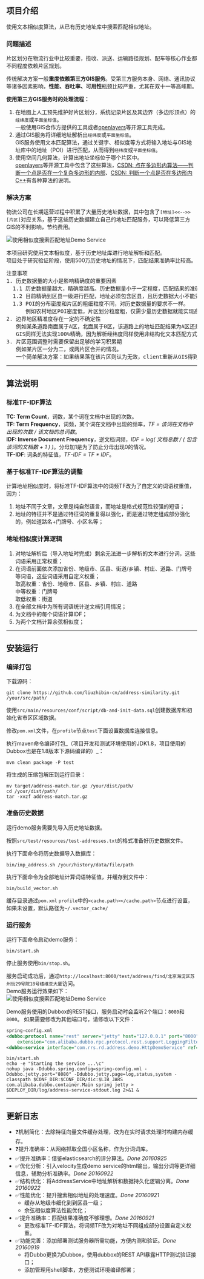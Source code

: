 ## 项目介绍
使用文本相似度算法，从已有历史地址库中搜索匹配相似地址。


### 问题描述
片区划分在物流行业中比较重要，揽收、派送、运输路径规划、配车等核心作业都不同程度依赖片区规划。

传统解决方案一般**重度依赖第三方GIS服务**。受第三方服务本身、网络、通讯协议等诸多因素影响，**性能、吞吐率、可用性**瓶颈比较严重，尤其在双十一等高峰期。

**使用第三方GIS服务时的处理流程：**

1. 在地图上人工预先维护好片区划分，系统记录片区及其边界（多边形顶点）的`经纬度`或`平面坐标值`。<br>
   一般使用GIS合作方提供的工具或者[openlayers](http://openlayers.org/)等开源工具完成。
2. 通过GIS服务将详细地址解析出`经纬度`或`平面坐标值`。<br>
   GIS服务使用文本匹配算法，通过关键字、相似度等方式将输入地址与GIS地址库中的地址（POI）进行匹配，从而得到`经纬度`或`平面坐标值`。
3. 使用空间几何算法，计算出地址坐标位于哪个片区中。<br>
   [openlayers](http://openlayers.org/)等开源工具中包含了这些算法，[CSDN: 点在多边形内算法——判断一个点是否在一个复杂多边形的内部](http://blog.csdn.net/hjh2005/article/details/9246967)、[CSDN: 判断一个点是否在多边形内 C++](http://blog.csdn.net/orange_xxx/article/details/7445803)有各种算法的说明。


### 解决方案
物流公司在长期运营过程中积累了大量历史地址数据，其中包含了```[地址]<<-->>[片区]```对应关系，基于这些历史数据建立自己的地址匹配服务，可以降低第三方GIS的不利影响，节约费用。

![使用相似度搜索匹配地址Demo Service](images/solution.png)

本项目研究使用文本相似度，基于历史地址库进行地址解析和匹配。<br>
项目处于研究验证阶段，使用500万历史地址的情况下，匹配结果准确率比较高。

<pre>
注意事项
1. 历史数据量的大小是影响精确度的重要因素
  1.1 历史数据量越大，精确度越高。历史数据量小于一定程度，匹配结果的准确性会非常低。
  1.2 目前精确到区县一级进行匹配，地址必须包含区县，且历史数据大小不能只看全国总量，需具体到每个区县。
  1.3 POI的分布密度和片区的粗细粒度不同，对历史数据量的要求不一样。
      例如农村地区POI密度低，片区划分粒度粗，仅需少量历史数据就能实现高精确度，但城市地区不行。
2. 边界地区精准度存在一定的不确定性
   例如某条道路南面属于A区，北面属于B区，该道路上的地址匹配结果为A区还是B区存在不确定性。
   GIS同样无法实现100%精确，因为解析经纬度同样使用非结构化文本匹配方式。但GIS POI数据多，精确度相对较高。
3. 片区范围调整时需要保留出足够的学习积累期
   例如某片区一分为二，或两片区合并的情况。
   一个简单解决方案：如果结果落在该片区则认为无效，client重新从GIS得到片区ID，留出一段时间为该片区积累历史数据。
</pre>



-------------------------------------------------------------------------
## 算法说明
 
### 标准TF-IDF算法
**TC: Term Count**，词数，某个词在文档中出现的次数。<br />
**TF: Term Frequency**，词频，某个词在文档中出现的频率，_TF = 该词在文档中出现的次数 / 该文档的总词数_。<br />
**IDF: Inverse Document Frequency**，逆文档词频，_IDF = log( 文档总数 / ( 包含该词的文档数 + 1 ) )_。分母加1是为了防止分母出现0的情况。<br />
**TF-IDF**: 词条的特征值，_TF-IDF = TF * IDF_。 <br>



### 基于标准TF-IDF算法的调整
计算地址相似度时，将标准TF-IDF算法中的词频TF改为了自定义的词语权重值，因为：

1. 地址不同于文章，文章是纯自然语言，而地址是格式规范性较强的短语；
2. 地址的特征并不是通过特征词的重复得以强化，而是通过特定组成部分强化的，例如道路名+门牌号、小区名等；


### 地址相似度计算逻辑

1. 对地址解析后（导入地址时完成）剩余无法进一步解析的文本进行分词，这些词语采用正常权重；
2. 在词语前面依次添加省份、地级市、区县、街道/乡镇、村庄、道路、门牌号等词语，这些词语采用自定义权重；<br>
    取高权重：省份、地级市、区县、乡镇、村庄、道路<br />
    中等权重：门牌号<br />
    取低权重：街道<br />
3. 在全部文档中为所有词语统计逆文档引用情况；<br />
4. 为文档中的每个词语计算IDF；<br />
5. 为两个文档计算余弦相似度；

-------------------------------------------------------------------------
## 安装运行

### 编译打包
下载源码：
```shell
git clone https://github.com/liuzhibin-cn/address-similarity.git /your/src/path/
```

使用`src/main/resources/conf/script/db-and-init-data.sql`创建数据库和初始化省市区区域数据。

修改`pom.xml`文件，在`profile`节点`test`下面设置数据库连接信息。

执行maven命令编译打包_（项目开发和测试环境使用的JDK1.8，项目使用的Dubbox也是在1.8版本下源码编译的）_：
```shell
mvn clean package -P test
```

将生成的压缩包解压到运行目录：
```shell
mv target/address-match.tar.gz /your/dist/path/
cd /your/dist/path/
tar -xvzf address-match.tar.gz
```


### 准备历史数据
运行demo服务需要先导入历史地址数据。

按照`src/test/resources/test-addresses.txt`的格式准备好历史数据文件。

执行下面命令将历史数据导入数据库：
```shell
bin/imp_address.sh /your/history/data/file/path
```

执行下面命令为全部地址计算词语特征值，并缓存到文件中：
```shell
bin/build_vector.sh
```
缓存目录通过`pom.xml` `profile`中的`<cache.path></cache.path>`节点进行设置，如果未设置，默认路径为`~/.vector_cache/`


### 运行服务
运行下面命令启动demo服务：
```shell
bin/start.sh
```
停止服务使用`bin/stop.sh`。

服务启动成功后，通过`http://localhost:8000/test/address/find/北京海淀区苏州街29号院18号楼维亚大厦`访问。<br>
Demo服务运行效果如下：<br>
![使用相似度搜索匹配地址Demo Service](images/demo-screenshot.png)

Demo服务使用的Dubbox的REST接口，服务启动时会监听2个端口：`8080`和`8000`。
如果需要修改为其他端口号，请修改以下文件：
```xml
spring-config.xml
<dubbo:protocol name="rest" server="jetty" host="127.0.0.1" port="8000" contextpath="test"
	extension="com.alibaba.dubbo.rpc.protocol.rest.support.LoggingFilter" />
<dubbo:service interface="com.rrs.rd.address.demo.HttpDemoService" ref="demoService" register="false" protocol="rest" />
```

```shell
bin/start.sh
echo -e "Starting the service ...\c"
nohup java -Ddubbo.spring.config=spring-config.xml -Ddubbo.jetty.port="8080" -Ddubbo.jetty.page=log,status,system -classpath $CONF_DIR:$CONF_DIR/dic:$LIB_JARS com.alibaba.dubbo.container.Main spring jetty > $DEPLOY_DIR/log/address-service-stdout.log 2>&1 &
```


-------------------------------------------------------------------------
## 更新日志
* ❓机制简化：去除特征向量文件缓存处理，改为在实时请求处理时构建内存缓存。
* ❓提升准确率：从网络抓取全国小区名称，作为分词词库。
* ✅提升准确率：借鉴elasticsearch的评分算法。_Done 20160925_
* ✅优化分析：引入velocity生成demo service的html输出，输出分词等更详细信息，辅助分析准确率。_Done 20160922_
* ✅结构优化：将AddressService中地址解析和数据持久化逻辑分离。_Done 20160922_
* ✅性能优化：提升搜索相似地址的处理速度。_Done 20160921_
    * 缓存从地级市细化到到区县一级；
    * 余弦相似度算法性能优化；
* ✅提升准确率：匹配结果准确度不够理想。_Done 20160921_
	* 更改标准TF-IDF算法，将词频TF改为对地址不同组成部分设置自定义权重。
* ✅功能完善：添加部署测试服务器所需功能，方便内测和验证。_Done 20160919_
    * 将Dubbo更换为Dubbox，使用dubbox的REST API暴露HTTP测试验证接口；
    * 添加管理用shell脚本，方便测试环境编译部署；